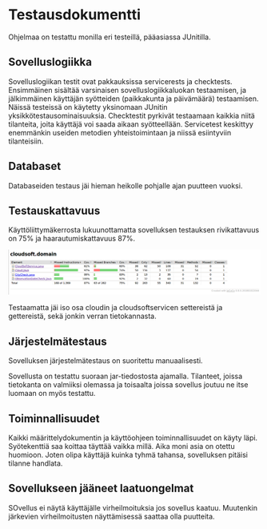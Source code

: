 # Testausdokumentti

Ohjelmaa on testattu monilla eri testeillä, pääasiassa JUnitilla.

## Sovelluslogiikka

Sovelluslogiikan testit ovat pakkauksissa servicerests ja checktests. Ensimmäinen sisältää varsinaisen sovelluslogiikkaluokan
testaamisen, ja jälkimmäinen käyttäjän syötteiden (paikkakunta ja päivämäärä) testaamisen. 
Näissä testeissä on käytetty yksinomaan JUnitin yksikkötestausominaisuuksia. Checktestit pyrkivät testaamaan kaikkia
niitä tilanteita, joita käyttäjä voi saada aikaan syötteellään. Servicetest keskittyy enemmänkin useiden metodien
yhteistoimintaan ja niissä esiintyviin tilanteisiin.


## Databaset
Databaseiden testaus jäi hieman heikolle pohjalle ajan puutteen vuoksi.

## Testauskattavuus

Käyttöliittymäkerrosta lukuunottamatta sovelluksen testauksen rivikattavuus on 75% ja haarautumiskattavuus 87%.

<img src="https://raw.githubusercontent.com/civuaine/OTM2018_harjoitustyo/master/Dokumentaatio/lopullinenjacoco.png" width="800">

Testaamatta jäi iso osa cloudin ja cloudsoftservicen settereistä ja gettereistä, sekä jonkin verran tietokannasta.

## Järjestelmätestaus
Sovelluksen järjestelmätestaus on suoritettu manuaalisesti.

Sovellusta on testattu suoraan jar-tiedostosta ajamalla. Tilanteet, joissa tietokanta on valmiiksi olemassa ja toisaalta
joissa sovellus joutuu ne itse luomaan on myös testattu.

## Toiminnallisuudet
Kaikki määrittelydokumentin ja käyttöohjeen toiminnallisuudet on käyty läpi. Syötekenttiä saa koittaa täyttää vaikka millä.
Aika moni asia on otettu huomioon. Joten olipa käyttäjä kuinka tyhmä tahansa, sovelluksen pitäisi tilanne handlata.

## Sovellukseen jääneet laatuongelmat

SOvellus ei näytä käyttäjälle virheilmoituksia jos sovellus kaatuu. Muutenkin järkevien virheilmoitusten näyttämisessä saattaa olla puutteita.
